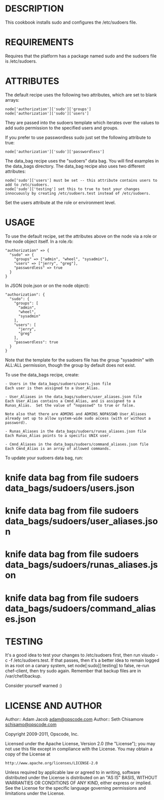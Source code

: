 DESCRIPTION
===========

This cookbook installs sudo and configures the /etc/sudoers file.

REQUIREMENTS
============

Requires that the platform has a package named sudo and the sudoers file is /etc/sudoers.

ATTRIBUTES
==========

The default recipe uses the following two attributes, which are set to blank arrays:

    node['authorization']['sudo']['groups']
    node['authorization']['sudo']['users']

They are passed into the sudoers template which iterates over the values to add sudo permission to the specified users and groups.

If you prefer to use passwordless sudo just set the following attribute to true:

    node['authorization']['sudo']['passwordless']

The data_bag recipe uses the "sudoers" data bag.  You will find examples in the data_bags directory.  The data_bag recipe also uses two different attributes:

    node['sudo']['users'] must be set -- this attribute contains users to add to /etc/sudoers.
    node['sudo']['testing'] set this to true to test your changes innocuously by creating /etc/sudoers.test instead of /etc/sudoers.

Set the users attribute at the role or environment level.

USAGE
=====

To use the default recipe, set the attributes above on the node via a role or the node object itself. In a role.rb:

    "authorization" => {
      "sudo" => {
        "groups" => ["admin", "wheel", "sysadmin"],
        "users" => ["jerry", "greg"],
        "passwordless" => true
      }
    }

In JSON (role.json or on the node object):

    "authorization": {
      "sudo": {
        "groups": [
          "admin",
          "wheel",
          "sysadmin"
        ],
        "users": [
          "jerry",
          "greg"
        ],
        "passwordless": true
      }
    }

Note that the template for the sudoers file has the group "sysadmin" with ALL:ALL permission, though the group by default does not exist.

To use the data_bags recipe, create:

    - Users in the data_bags/sudoers/users.json file
    Each user is then assigned to a User_Alias.

    - User_Aliases in the data_bags/sudoers/user_aliases.json file
    Each User_Alias contains a Cmnd_Alias, and is assigned to a Runas_Alias.  Set the value of "nopasswd" to true or false.
    
    Note also that there are ADMINS and ADMINS_NOPASSWD User_Aliases already set up to allow system-wide sudo access (with or without a password).

    - Runas_Aliases in the data_bags/sudoers/runas_aliases.json file
    Each Runas_Alias points to a specific UNIX user.

    - Cmnd_Aliases in the data_bags/sudoers/command_aliases.json file
    Each Cmnd_Alias is an array of allowed commands. 

To update your sudoers data bag, run:

# knife data bag from file sudoers data_bags/sudoers/users.json
# knife data bag from file sudoers data_bags/sudoers/user_aliases.json
# knife data bag from file sudoers data_bags/sudoers/runas_aliases.json
# knife data bag from file sudoers data_bags/sudoers/command_aliases.json

TESTING
=======
It's a good idea to test your changes to /etc/sudoers first, then run visudo -c -f /etc/sudoers.test.  If that passes, then it's a
better idea to remain logged in as root on a canary system, set node[:sudo][:testing] to false, re-run chef-client, then try sudo
again.   Remember that backup files are in /var/chef/backup. 

Consider yourself warned :)

LICENSE AND AUTHOR
==================

Author:: Adam Jacob <adam@opscode.com>
Author:: Seth Chisamore <schisamo@opscode.com>

Copyright 2009-2011, Opscode, Inc.

Licensed under the Apache License, Version 2.0 (the "License");
you may not use this file except in compliance with the License.
You may obtain a copy of the License at

    http://www.apache.org/licenses/LICENSE-2.0

Unless required by applicable law or agreed to in writing, software
distributed under the License is distributed on an "AS IS" BASIS,
WITHOUT WARRANTIES OR CONDITIONS OF ANY KIND, either express or implied.
See the License for the specific language governing permissions and
limitations under the License.
